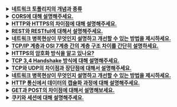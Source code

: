 <details>
  <summary><span
 style="border-bottom:0.05em solid"><strong>네트워크 토폴리지의 개념과 종류</strong></span></summary>
  <hr>
  <img src="https://user-images.githubusercontent.com/104713339/210579163-9bda4bb4-f281-4df4-9856-c3c77ff29c41.png">

네트워크 토폴리지: 네트워크에 배치된 노드와 링크의 연결 형태를 의미합니다.
네트워크에서 가장 기본이 되는 내용으로, 토폴로지의 종류와 각 특징 등을 간단하게라도 이해하고 계시는걸 권장드립니다.
<br>

### 참고용어

<details>
  <summary><span style="border-bottom:0.05em solid"><strong>노드</strong></span></summary>
서버, 라우터, 스위치 등 네트워크 장치를 의미합니다.
</details>

<details>
  <summary><span style="border-bottom:0.05em solid"><strong>링크</strong></span></summary>
유선 또는 무선을 의미합니다.
</details>

---

<details>
  <summary><span style="border-bottom:0.05em solid"><strong>버스 토폴로지</strong></span></summary>
  
중앙 통신 회선 하나에 여러 개의 노드가 연결되어 공유하는 네트워크 구성을 갖습니다. 주로 LAN에서 사용합니다.

---

### 장점

- 노드 추가와 삭제가 쉽고 설치 비용이 적습니다.
- 한 노드에 장애가 발생 해도 다른 노드에 영향을 미치지 않습니다.

### 단점

- 가운데 메인 링크에 많은 트래픽이 몰리면 정체현상이 발생하고 패킷 손실율이 높을 수 있습니다.
- 메인 링크에 장애가 발생 시 모든 노드에 영향을 미칠 수 있습니다.
- 스푸핑의 위험이 있습니다.
</details>

<details>
  <summary><span style="border-bottom:0.05em solid"><strong>스타 토폴로지</strong></span></summary>

중앙에 있는 노드 하나에 다른 모든 노드가 연결된 형태입니다.
다른 노드로 가려면 반드시 거쳐야 하는 중앙 노드는 특히 보안이 강화되어 있습니다.

---

### 장점

- 중앙의 메인 노드에 장애가 발생해도 다른 노드에 영향을 미치지 않습니다.
- 한 노드에 침해가 발생해도 다른 노드에 접근하기 어렵기 때문에 비교적 안정성이 높습니다.

### 단점

- 중앙 노드에 장애가 발생 시 전체 네트워크를 사용할 수 없습니다.
</details>

<details>
  <summary><span style="border-bottom:0.05em solid"><strong>트리 토폴로지</strong></span></summary>

계층형 토폴로지라고도 불립니다.
트리 형태를 갖기 때문에 리프 노드를 기반으로 한 노드 추가, 삭제는 쉬우나 그 이외에는 어렵습니다.

---

### 장점

- 리프 노드에서의 확장과 삭제가 용이합니다.

### 단점

- 루트 노드에 문제가 생기면 전체 노드에 영향을 미칠 수 있습니다.
- 특정 노드에 트래픽이 집중될 시 그 하위 노드에 영향을 미칩니다.
</details>

<details>
  <summary><span style="border-bottom:0.05em solid"><strong>링형 토폴로지</strong></span></summary>

고리 모양으로 연결된 형태입니다.

---

### 장점

- 노드 수가 많아져도 데이터 손실이 없습니다.
- 노드를 거치면서 토큰을 기반으로 통신권한 여부를 따지고 권한이 없는 노드는 데이터를 전달 받지 않습니다.

### 단점

- 링크 혹은 노드 중 한 곳에만 에러가 발생해도 전체 네트워크에 영향을 미칩니다.
- 기본적으로 토큰을 기반으로 하기 때문에, 토큰이 없는 노드는 통신에 참여를 못합니다.
</details>

<details>
  <summary><span style="border-bottom:0.05em solid"><strong>메시 토폴로지</strong></span></summary>

노드가 서로 연결된 그물망 형태를 갖습니다.
Full 메시 토폴리지와 Partial 메시 토폴리지가 있으며, Full은 모든 노드가 서로 연결된 형태, Partial은 부분적으로 노드들이 연결된 형태를 말합니다.
일반적으로 메시토폴리지라 함은 Full 형태를 말하며, Full의 특징을 기술하겠습니다.
(참고: Full의 경우 n \* (n - 1) / 2의 회선이 필요합니다.)

---

### 장점

- 한 노드 혹은 회선에 장애가 발생해도 다른 여러 개의 경로가 존재하므로 계속해서 네트워크를 사ㅏ용할 수 있습니다.
- 회선이 많기 때문에 트래픽 분산 처리에 용이합니다.

### 단점

- 모든 노드가 연결되어 있어 노드 추가, 삭제가 가장 어렵습니다.
  - 노드를 삭제 시 그와 연결 된 모든 노드와의 링크를 삭제해야 합니다.
  - 노드를 추가 시 다른 모든 노드와 링크를 연결해줘야 합니다.
- 회선이 많아 구축 비용이 고가입니다.
</details>
<hr>
</details>

<details>
  <summary><span style="border-bottom:0.05em solid"><strong>CORS에 대해 설명해주세요.</strong></span></summary>
<hr>
Cross Origin Resource Sharing(교차 출처 자원 공유)의 약자로
다른 출처에서 리소스를 가져오는 것을 제한하는 동일 출처 정책(SOP)과 반대로, 추가 HTTP 헤더를 사용하여
다른 출처에 있는 자원에 접근할 수 있는 권한을 부여하도록 브라우저에 알려주는 체제입니다. 
<br></br>

<details>
    <summary><span style="border-bottom:0.05em solid"><strong>SOP(Same-Origin-Policy)란?</strong></span></summary>
    동일출처정책이라는 의미로, 어떤 출처에서 불러온 문서나 스크립트가 다른 출처에서 가져온 리소스와 상호작용하는 것을 제안하는 보안 방식입니다.
  </details>
<hr>
</details>

<details>
  <summary><span style="border-bottom:0.05em solid"><strong>HTTP와 HTTPS의 차이점에 대해 설명해주세요.</strong></span></summary>
<hr>
HTTPS는 기존의 HTTP에 Secure Socket Layer 계층을 하나 더 두어
HTTP 통신에서는 수행하지 않았던 데이터의 암호화를 통해 보안을 한층 더 높인 통신 기법입니다.

<hr>
</details>

<details>
  <summary><span style="border-bottom:0.05em solid"><strong>REST와 RESTful에 대해서 설명해주세요.</strong></span></summary>
<hr>

REST란
URI를 통해 자원을 명시하고,
METHOD를 통해 자원에 대한 CRUD Operation을 명시하는 방법으로
네트워크 상에서 Client와 Server사이의 통신 방식 중 하나입니다.

RESTful
REST의 원리를 따르며 REST API의 설계 규칙을 올바르게 지키는 것을 의미합니다.

<hr>
  <details>
    <summary><span style="border-bottom:0.05em solid"><strong>REST API 설계 규칙</strong></span></summary>
    
    1. /(구분자: 슬래쉬)는 계층 관계를 나타낼 때 사용합니다.
    2. URI의 마지막에는 /(구분자: 슬래쉬)를 사용하지 않습니다.
    3. -(하이픈)은 URI의 가독성을 높이는 데 사용합니다.
    4. _(언더바)는 URI에 사용하지 않습니다.
    5. URI경로에 대문자는 가급적 피합니다.
    6. 파일확장자는 URI에 포함시키지 않습니다.
    7. 리소스 간에 연관관계가 있는 경우에는 "/리소스명/{리소스ID}/연관관계가있는리소스명"으로 표현합니다.
  </details>
<hr>
</details>

<details>
  <summary><span style="border-bottom:0.05em solid"><strong>네트워크 병목현상이 무엇인지 설명하고 개선할 수 있는 방법을 제시하세요.</strong></span></summary>
  <hr>

대량의 트래픽이 한곳에 몰려 데이터 흐름이 제한되는 상황을 말합니다.
메모리 용량을 늘리거나 서버-클라이언트 간 네트워크 회선을 네트워크 토폴리지에 기반해서 늘리는 방법 등이 있습니다.

추가질문: 네트워크 토폴리지가 무엇인가요? (네트워크 토폴리지 부분 참고)

</details>

<details>
  <summary><span style="border-bottom:0.05em solid"><strong>TCP/IP 계층과 OSI 7계층 간의 계층 구조 차이를 간단히 설명하세요.</strong></span></summary>
  <hr>
전체적인 역할은 같으나 계층의 세분화에서 약간 다릅니다.
TCP/IP 계층의 애플리케이션 계층은 OSI 7계층에서 애플리케이션, 프레젠테이션, 세션 계층으로 나뉩니다.
링크 계층은 OSI 7계층에서 데이터링크, 물리 계층으로 나뉘어서 TCP/IP는 총 4계층으로 구성되어 있습니다.
그 외 전송 계층과 인터넷 계층이 동일하게 하나씩 있습니다.
</details>

<details>
  <summary><span style="border-bottom:0.05em solid"><strong>HTTPS의 암호화 방식을 알고 있나요?</strong></span></summary>
  <hr>
HTTP 요청이 오면 대칭키 또는 비대칭키 암호화 방식을 사용해 암호화 한 후에 응답 데이터를 보냅니다.

대칭키 암호화는 클라이언트와 서버가 동일한 키를 사용해 암호화/복호화를 하기 때문에 속도가 빠릅니다.
하지만 두 키중 하나만 노출돼도 복호화를 할 수 있어서 보안상 위험할 수 있습니다.

비대칭키 암호화는 비교적 느리지만 보다 안정적입니다.
공개키가 노출 되어도 개인키가 있어야만 복호화를 할 수 있기 때문입니다.

</details>

<details>
  <summary><span style="border-bottom:0.05em solid"><strong>TCP 3,4 Handshake 방식에 대해 설명해주세요.</strong></span></summary>
  <hr>
TCP 3-Way handshake는 TCP/IP프로토콜을 이용해서 통신을 하는 응용프로그램이 데이터를 전송하기 전에
먼저 정확한 전송을 보장하기 위해 상대방 컴퓨터와 사전에 세션을 수립하는 과정을 의미합니다.
3-Way handshake가 연결 확립을 위해 진행했다면 4way handshake는 세션을 종료하기 위해 수행되는 절차입니다.
  <br></br> 
  <details>
    <summary><span style="border-bottom:0.05em solid"><strong>TCP의 3-way Handshaking 과정</strong></span></summary>
    <img src = "./images/3way.png">

    Step1 [Client -> SYN -> Server]
    Client가 Server에게 접속을 요청하는 SYN플래그를 보낸다.

    Step2. [Server -> SYN + ACK -> Client ]
    Server는 Listen상태에서 SYN이 들어온 것을 확인하고 SYN_RECV상태로 바뀌어 SYN + ACK플래그를 Client에게 전송한다. 그 후 Server는 다시 ACK 플래그를 받기 위해 대기상태로 변경된다.

    Step3. [Client -> ACK -> Server]
    SYN + ACK 상태를 확인한 Client는 서버에게 ACK를 보내고 연결 성립(Established)이 된다.

  </details>
  <details>
    <summary><span style="border-bottom:0.05em solid"><strong>TCP의 4-way Handshaking 과정</strong></span></summary>
    <img src = "./images/4way.png">
    
    Step1 [Client -> FIN -> Server]
    Client가 연결을 종료하겠다는 FIN플래그를 전송한다. 보낸 후에 FIN-WAIT-1 상태로 변한다.

    Step2 [Server-> ACK -> Client]
    FIN 플래그를 받은 Server는 확인메세지인 ACK를 Client에게 보내준다. 그 후 CLOSE-WAIT상태로 변한다. Client도 마찬가지로 Server에서 종료될 준비가 됐다는 FIN을 받기위해  FIN-WAIT-2 상태가 된다.

    Step3 [Server -> FIN -> Client]
    Close준비가 다 된 후 Server는 Client에게 FIN 플래그를 전송한다.

    Step4 [Client -> ACK-> Server]
    Client는 해지 준비가 되었다는 정상응답인 ACK를 Server에게 보내준다. 이 때, Client는 TIME-WAIT 상태로 변경된다.

  </details>
<hr>
</details>

<details>
  <summary><span style="border-bottom:0.05em solid"><strong>TCP와 UDP의 차이점과 장단점에 대해서 설명해주세요.</strong></span></summary>
<hr>

TCP는 연결형 서비스를 지원하는 프로토콜이며, UDP는 비연결형 서비스를 지원하는 프로토콜입니다.

TCP는 1대1 통신으로 신뢰성 있는 데이터를 지원한다는 장점을 가지고 있고
흐름제어와 혼잡제어를 통한 과부하 방지로 데이터 손실을 최소화하며,
HTTP등 신뢰성 있는 통신에 사용됩니다.

UDP는 일방적으로 데이터를 전달하는 통신 프로토콜로,
데이터의 손실이 발생해도 무시하며,
실시간으로 빠르게 데이터를 받아야 하는 경우에 사용됩니다.

<hr>
  <details>
    <summary><span style="border-bottom:0.05em solid"><strong>번외</strong></span></summary>
    ※ 가상회선 패킷 교환 방식(TCP)
    
각 패킷에 가상회선 식별자가 포함되며 전송된 순서대로 도착하는 방식.
    
※ 데이터그램 패킷 교환 방식(UDP)
    
패킷이 독립적으로 최적의 경로를 선택하여 전송되어 순서가 다르게 도착할 수도 있는 방식.
  </details>
<hr>
</details>

<details>
  <summary><span style="border-bottom:0.05em solid"><strong>네트워크 병목현상이 무엇인지 설명하고 개선할 수 있는 방법을 제시하세요.</strong></span></summary>
  <hr>

대량의 트래픽이 한곳에 몰려 데이터 흐름이 제한되는 상황을 말합니다.
메모리 용량을 늘리거나 서버-클라이언트 간 네트워크 회선을 네트워크 토폴리지에 기반해서 늘리는 방법 등이 있습니다.

추가질문: 네트워크 토폴리지가 무엇인가요? (네트워크 토폴리지 부분 참고)

</details>

<!-- HTTP 통신에서 데이터의 캡슐화 과정에 대해 설명해주세요. -->

<details>
  <summary><span style="border-bottom:0.05em solid"><strong>HTTP 통신에서 데이터의 캡슐화 과정에 대해 설명해주세요.</strong></span></summary>
<hr>

데이터는 응용 계층에서 전송 계층으로 "**메시지**"를 전달하는데,
전송 계층에서 신뢰할 수 있는 통신이 이루어지도록 응용 계층에서 만들어진 "**메시지**"에 헤더를 붙여 "**세그먼트**"화 합니다.
전송 계층에서 만들어진 "**세그먼트**"를 다른 네트워크와 통신하기 위해 네트워크(인터넷) 계층에서 헤더를 붙여 "**패킷**"화 합니다.
네트워크 계층에서 만들어진 "**패킷**"을 물리적인 통신 채널을 연결하기 위해 데이터 링크 계층에서 헤더와 트레일러를 붙여 "**프레임**"화 합니다.
이렇게 전송 계층 헤더, 네트워크 계층 헤더, 데이터 링크 계층 헤더와 트레일러가 추가되어 데이터 링크 계층에서 만들어진 데이터는 최종적으로 전기 신호로 변환되어 수식 측에 도착합니다.

  <details>
    <summary><span style="border-bottom:0.05em solid"><strong>PDU</strong></span></summary>

메시지: 데이터
세그먼트: TCP(L4) 헤더 / 데이터
패킷: IP(L3) 헤더 / TCP(L4) 헤더 / 데이터
프레임: 프레임 헤더 / IP(L3) 헤더 / TCP(L4) 헤더 / 데이터 / 프레임 트레일러

  </details>
<hr>
</details>

<!-- GET과 POST의 차이점에 대해서 설명해보세요. -->
<details>
  <summary><span style="border-bottom:0.05em solid"><strong>GET과 POST의 차이점에 대해서 설명해보세요.</strong></span></summary>
<hr>

GET 요청은 클라이언트에서 서버의 리소스로부터 정보를 요청하기 위해 사용되는 메서드입니다.

POST 요청은 클라이언트에서 서버로 리소스를 생성하거나 업데이트하기 위해 데이터를 보낼 때 사용 되는 메서드입니다.

GET은 요청을 전송할 때 URL 주소 끝에 파라미터(쿼리스트링)를 포함하지만, POST는 GET과 달리 데이터를 추가하기 위해 body에 추가하고자 하는 자원 정보를 body에 담아 서버에 전송합니다.

또한, GET 요청은 멱등이며, POST는 멱등이 아닙니다.

  <details>
    <summary><span style="border-bottom:0.05em solid"><strong>멱등(idempotent)이란?</strong></span></summary>

    멱등의 사전적 정의는 연산을 여러 번 적용하더라도 결과가 달라지지 않는 성질을 의미합니다.

    GET은 리소스를 조회한다는 점에서 여러 번 요청하더라도 응답이 똑같을 것 입니다.
    반대로 POST는 리소스를 새로 생성하거나 업데이트할 때 사용되기 때문에 멱등이 아니라고 볼 수 있습니다.

  </details>
<hr>
</details>

<!-- 쿠키와 세션에 대해 설명해보세요. -->
<details>
  <summary><span style="border-bottom:0.05em solid"><strong>쿠키와 세션에 대해 설명해주세요.</strong></span></summary>
<hr>

쿠키와 세션은 HTTP 프로토콜 환경의 connectionless, stateless 특성을 보완하기 위해 사용됩니다.

쿠키는 사용자의 로컬에 저장되어 있는 키-값 형태의 작은 데이터 파일이고,<br>
세션은 서버에서 접속해서 웹 브라우저를 종료하여 연결을 끝내는 시점까지 클라이언트에 세션ID를 부여하여 인증상태를 유지하는 기술입니다.

쿠키보다 세션이 보안성이 훨씬 뛰어나지만 추가적인 서버의 자원을 사용해야 하기 때문에 부하가 발생할 수 있습니다.

  <details>
    <summary><span style="border-bottom:0.05em solid"><strong>쿠키의 동작 방식</strong></span></summary>

[쿠키의 동작 방식]
클라이언트 요청 → 서버에서 쿠키 생성 → HTTP 헤더에 쿠키를 포함시켜 응답 → 브라우저에 저장 → <br> 쿠키 만료 기간까지 HTTP 헤더에 쿠키를 자동으로 담아 서버에 요청

  </details>

<details>
    <summary><span style="border-bottom:0.05em solid"><strong>세션의 동작 방식</strong></span></summary>

[세션의 동작 방식]
클라이언트가 서버에 접속시 서버가 클라이언트의 정보를 세션에 저장하고 세션ID를 쿠키에 담아 발급 →<br>클라이언트는 서버에 요청시 세션ID가 담긴 쿠키를 담아 전송 → 세션ID를 통해 클라이언트 정보를 판단

  </details>

<hr>
</details>
